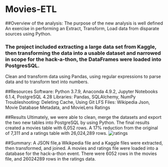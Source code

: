 # Movies-ETL

##Overview of the analysis: The purpose of the new analysis is well defined
An exercise in performing an Extract, Transform, Load data from disparate sources using Python. 

### The project included extracting a large data set from Kaggle, then transforming the data into a usable dataset and narrowed in scope for the hack-a-thon, the DataFrames were loaded into PostgresSQL.
Clean and transform data using Pandas, using regular expressions to parse data and to transform text into numbers.


##Resources
Software: Python 3.7.9, Anaconda 4.9.2, Jupyter Notebooks 6.1.4, PostgreSQL 4.28
Libraries: Pandas, SQLAlchemy, NumPy
Troubleshooting: Deleting Cache, Using Git LFS
Files: Wikipedia Json, Movie Database Metadata, and MovieLens Ratings

##Results
Ultimately, we were able to clean, merge the datasets and export the two new tables into PostgreSQL by using Python. The final results created a movies table with 6,052 rows. A 17% reduction from the original of 7,311 and a ratings table with 26,024,289 rows.
![ratings](https://user-images.githubusercontent.com/106544424/182723711-05da85e5-2c19-4241-a640-2e37d28f3b25.png)

 
##Summary:
A JSON file,a Wkikpedia file and a Kaggle files were extracted, then transformed, and joined. 
A movies and ratings file were loaded into a database for the hack-a-thon event. 
There were 6052 rows in the movies file, and 26024289 rows in the ratings data.
